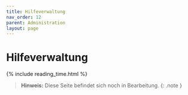 ```yaml
---
title: Hilfeverwaltung
nav_order: 12
parent: Administration
layout: page
---
```


# Hilfeverwaltung
{% include reading_time.html %}

> **Hinweis:** Diese Seite befindet sich noch in Bearbeitung.
{: .note }
